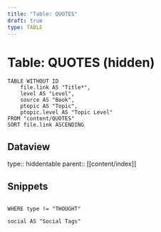 ```yaml
---
title: "Table: QUOTES"
draft: true
type: TABLE
---
```

# Table: QUOTES (hidden)
```dataview
TABLE WITHOUT ID
	file.link AS "Title*",
	level AS "Level",
	source AS "Book",
	ptopic AS "Topic",
	ptopic.level AS "Topic Level"
FROM "content/QUOTES"
SORT file.link ASCENDING
```

## Dataview
type:: hiddentable
parent:: [[content/index]]

## Snippets
```dataview

WHERE type != "THOUGHT"

social AS "Social Tags"

```